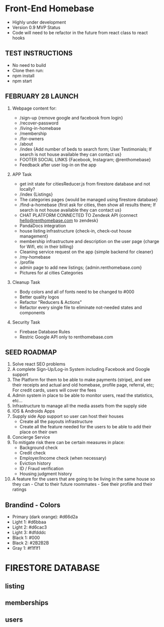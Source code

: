 # Front-End Homebase
 - Highly under development
 - Version 0.9 MVP Status
 - Code will need to be refactor in the future from react class to react hooks

## TEST INSTRUCTIONS
 - No need to build
 - Clone then run:
 - npm install
 - npm start

## FEBRUARY 28 LAUNCH
 1) Webpage content for:
    - /sign-up {remove google and facebook from login}
    - /recover-password
    - /living-in-homebase
    - /membership
    - /for-owners
    - /about
    - /index {Add number of beds to search form; User Testimonials; If search is not house available they can contact us}
    - FOOTER SOCIAL LINKS {Facebook, Instagram; @renthomebase}
    - Feedback after user log-in on the app

 2) APP Task
    - get init state for citiesReducer.js from firestore database and not locally?
    - /index {Listings}
    - The categories pages {would be managed using firestore database}
    - /find-a-homebase {first ask for cities, then show all results there; If search is not house available they can contact us}
    - CHAT PLATFORM CONNECTED TO Zendesk API {connect hello@renthomebase.com to zendesk}
    - PandaDocs integration
    - house listing infrastructure {check-in, check-out house management}
    - membership infrastructure and description on the user page {charge for Wifi, etc in their billing}
    - Cleaning service request on the app {simple backend for cleaner}
    - /my-homebase
    - /profile
    - admin page to add new listings; {admin.renthomebase.com}
    - Pictures for al cities Categories

 3) Cleanup Task
    - Body colors and all of fonts need to be changed to #000
    - Better quality logos
    - Refactor "Reducers & Actions"
    - Refactor every single file to eliminate not-needed states and components

 4) Security Task
    - Firebase Database Rules
    - Restric Google API only to renthomebase.com

## SEED ROADMAP
 1) Solve react SEO problems
 2) A complete Sign-Up/Log-in System including Facebook and Google support
 3) The Platform for them to be able to make payments (stripe), and see their receipts and actual and old homebase, profile page, referral, etc; For credit cards, users will cover the fees
 4) Admin system in place to be able to monitor users, read the statistics, etc...
 5) Infrastructure to manage all the media assets from the supply side
 6) IOS & Androids Apps
 7) Supply side App support so user can host their houses
    - Create all the payouts infrastructure
    - Create all the feature needed for the users to be able to add their place on their own
 8) Concierge Service
 9) To mitigate risk there can be certain measures in place:
    - Background check
    - Credit check
    - Employer/Income check (when necessary)
    - Eviction history
    - ID / Fraud verification
    - Housing judgment history
 10) A feature for the users that are going to be living in the same house so they can
    - Chat to their future roommates
    - See their profile and their ratings

## Brandind - Colors
 - Primary (dark orange): #d66d2a
 - Light 1: #d6bbaa
 - Light 2: #d6cac3
 - Light 3: #dfdddc
 - Black 1: #000
 - Black 2: #2B2B2B
 - Gray 1: #f1f1f1

# FIRESTORE DATABASE

## listing
## memberships
## users
